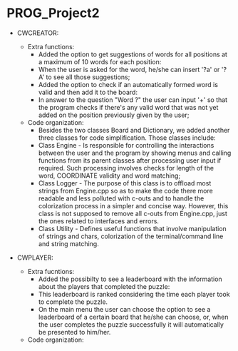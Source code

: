 # PROG_Project2
- CWCREATOR:
    - Extra functions:
        - Added the option to get suggestions of words for all positions at a maximum of 10 words for each position:
        - When the user is asked for the word, he/she can insert '?a' or '?A' to see all those suggestions;
        - Added the option to check if an automatically formed word is valid and then add it to the board:
        - In answer to the question "Word ?" the user can input '+' so that the program checks if there's any valid word 
          that was not yet added on the position previously given by the user;
    - Code organization:
        - Besides the two classes Board and Dictionary, we added another three classes for code simplification. Those classes include:
         - Class Engine - Is responsible for controlling the interactions between the user and the program
                   by showing menus and calling functions from its parent classes after processing user input if required.
                   Such processing involves checks for length of the word, COORDINATE validity and word matching;
        - Class Logger - The purpose of this class is to offload most strings from Engine.cpp so as to make the code there more readable and
                   less polluted with c-outs and to handle the colorization process in a simpler and concise way. However, this class
                   is not supposed to remove all c-outs from Engine.cpp, just the ones related to interfaces and errors.
        - Class Utility - Defines useful functions that involve manipulation of strings and chars, colorization of the
                     terminal/command line and string matching.
                     
                     
- CWPLAYER:
    - Extra fucntions:
        - Added the possibilty to see a leaderboard with the information about the players that completed the puzzle:
         - This leaderboard is ranked considering the time each player took to complete the puzzle.
         - On the main menu the user can choose the option to see a leaderboard of a certain board that he/she can choose, or, when the user
             completes the puzzle successfully it will automatically be presented to him/her.
    - Code organization:
